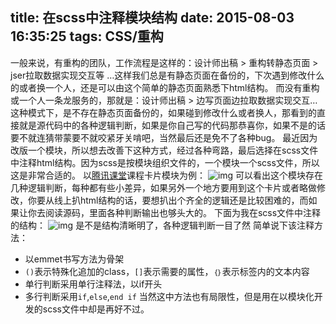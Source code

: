 title: 在scss中注释模块结构
date: 2015-08-03 16:35:25
tags: CSS/重构
---
一般来说，有重构的团队，工作流程是这样的：设计师出稿 > 重构转静态页面 > jser拉取数据实现交互等 …这样我们总是有静态页面在备份的，下次遇到修改什么的或者换一个人，还是可以由这个简单的静态页面熟悉下html结构。
而没有重构或一个人一条龙服务的，那就是：设计师出稿 > 边写页面边拉取数据实现交互…这种模式下，是不存在静态页面备份的，如果碰到修改什么或者换人，那看到的直接就是源代码中的各种逻辑判断，如果是你自己写的代码那恭喜你，如果不是的话要不就连猜带蒙要不就咬紧牙关啃吧，当然最后还是免不了各种bug。
最近因为改版一个模块，所以想去改善下这种方式，经过各种弯路，最后选择在scss文件中注释html结构。因为scss是按模块组织文件的，一个模块一个scss文件，所以这是非常合适的。
以[腾讯课堂](http://ke.qq.com/)课程卡片模块为例： 
![img](http://7tszky.com1.z0.glb.clouddn.com/Fglzp9ltBn3EClXeuwDS8OnVrURd)
可以看出这个模块存在几种逻辑判断，每种都有些小差异，如果另外一个地方要用到这个卡片或者略做修改，你要从线上扒html结构的话，要想扒出个齐全的逻辑还是比较困难的，而如果让你去阅读源码，里面各种判断输出也够头大的。
下面为我在scss文件中注释的结构： 
![img](http://7tszky.com1.z0.glb.clouddn.com/Firi_TAfcOcZmnFVCPWmLFnLxGbL)
是不是结构清晰明了，各种逻辑判断一目了然
简单说下该注释方法：
* 以emmet书写方法为骨架
* `()`表示特殊化追加的class，`[]`表示需要的属性，`｛｝`表示标签内的文本内容
* 单行判断采用单行注释法，以if开头
* 多行判断采用`if`,`else`,`end if`
当然这中方法也有局限性，但是用在以模块化开发的scss文件中却是再好不过。